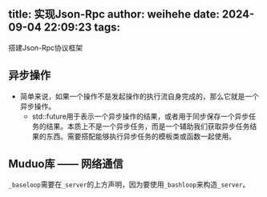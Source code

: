 title: 实现Json-Rpc
author: weihehe
date: 2024-09-04 22:09:23
tags:
---

搭建Json-Rpc协议框架
<!--more-->

## 异步操作

- 简单来说，如果一个操作不是发起操作的执行流自身完成的，那么它就是一个异步操作。
	- std::future用于表示一个异步操作的结果，或者用于同步保存一个异步任务的结果。本质上不是一个异步任务，而是一个辅助我们获取异步任务结果的东西。需要搭配能够执行异步任务的模板类或函数一起使用。
    
    



## Muduo库 —— 网络通信

`_baseloop`需要在`_server`的上方声明，因为要使用`_bashloop`来构造`_server`。

